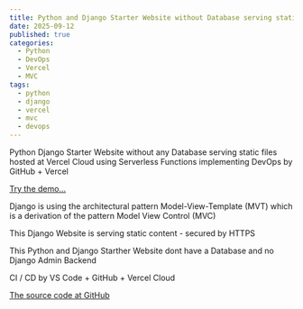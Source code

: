 ```yaml
---
title: Python and Django Starter Website without Database serving static files
date: 2025-09-12
published: true
categories:
  - Python
  - DevOps
  - Vercel
  - MVC
tags:
  - python
  - django
  - vercel
  - mvc
  - devops
---
```


Python Django Starter Website without any Database serving static files hosted at Vercel Cloud using Serverless Functions implementing DevOps by GitHub + Vercel

<a href="https://django-starter-one.vercel.app/" target="_blank" title="Django Website at Vercel">Try the demo...</a>

Django is using the architectural pattern Model-View-Template (MVT) which is a derivation of the pattern Model View Control (MVC) 

This Django Website is serving static content - secured by HTTPS

This Python and Django Starther Website dont have a Database and no Django Admin Backend 

CI / CD by VS Code + GitHub + Vercel Cloud

<a href="https://github.com/persteenolsen/django-starter-one" target="_blank">The source code at GitHub</a>


